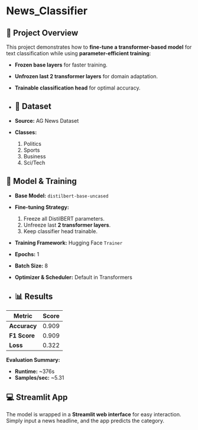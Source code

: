 # News_Classifier

## 📌 Project Overview

This project demonstrates how to **fine-tune a transformer-based model** for text classification while using **parameter-efficient training**:
- **Frozen base layers** for faster training.
- **Unfrozen last 2 transformer layers** for domain adaptation.
- **Trainable classification head** for optimal accuracy.

- ## 📂 Dataset

- **Source:** AG News Dataset
- **Classes:**
  1. Politics
  2. Sports
  3. Business
  4. Sci/Tech

## 🧠 Model & Training

- **Base Model:** `distilbert-base-uncased`
- **Fine-tuning Strategy:**
  1. Freeze all DistilBERT parameters.
  2. Unfreeze last **2 transformer layers**.
  3. Keep classifier head trainable.
- **Training Framework:** Hugging Face `Trainer`
- **Epochs:** 1  
- **Batch Size:** 8  
- **Optimizer & Scheduler:** Default in Transformers

- ## 📊 Results

| Metric          | Score  |
|----------------|--------|
| **Accuracy**   | 0.909  |
| **F1 Score**   | 0.909  |
| **Loss**       | 0.322  |

**Evaluation Summary:**
- **Runtime:** ~376s  
- **Samples/sec:** ~5.31  

## 💻 Streamlit App

The model is wrapped in a **Streamlit web interface** for easy interaction.  
Simply input a news headline, and the app predicts the category.
